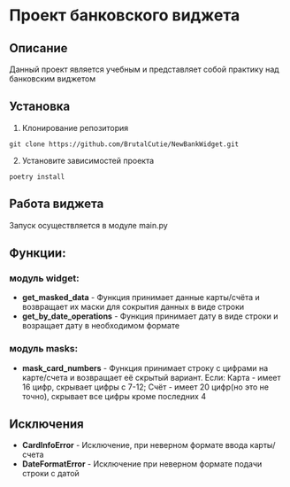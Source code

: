 # Проект банковского виджета

## Описание

Данный проект является учебным и представляет собой практику над банковским виджетом

## Установка

1. Клонирование репозитория 
```
git clone https://github.com/BrutalCutie/NewBankWidget.git
```
2. Установите зависимостей проекта
```
poetry install
```

## Работа виджета
Запуск осуществляется в модуле main.py

## Функции:

### модуль widget:
- **get_masked_data** - Функция принимает данные карты/счёта и возвращает их маски для сокрытия данных в виде строки
- **get_by_date_operations** - Функция принимает дату в виде строки и возращает дату в необходимом формате

### модуль masks:
- **mask_card_numbers** - Функция принимает строку с цифрами на карте/счета и возвращает её скрытый вариант. Если: Карта - имеет 16 цифр, скрывает цифры с 7-12; Счёт - имеет 20 цифр(но это не точно), скрывает все цифры кроме последних 4

## Исключения
- **CardInfoError** - Исключение, при неверном формате ввода карты/счета
- **DateFormatError** - Исключение при неверном формате подачи строки с датой